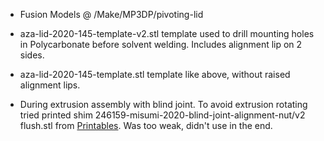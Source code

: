 - Fusion Models @ /Make/MP3DP/pivoting-lid

- aza-lid-2020-145-template-v2.stl template used to drill mounting holes in Polycarbonate before solvent welding.  Includes alignment lip on 2 sides.

- aza-lid-2020-145-template.stl template like above, without raised alignment lips.

- During extrusion assembly with blind joint.  To avoid extrusion rotating tried printed shim 246159-misumi-2020-blind-joint-alignment-nut/v2 flush.stl from [Printables](https://www.printables.com/model/246159-misumi-2020-blind-joint-alignment-nut).  Was too weak, didn't use in the end.
